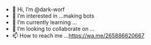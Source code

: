 - 👋 Hi, I’m @dark-worf
- 👀 I’m interested in ...making bots
- 🌱 I’m currently learning ...
- 💞️ I’m looking to collaborate on ...
- 📫 How to reach me ...https://wa.me/265886620667

<!---
dark-worf/dark-worf is a ✨ special ✨ repository because its `README.md` (this file) appears on your GitHub profile.
You can click the Preview link to take a look at your changes.
--->
